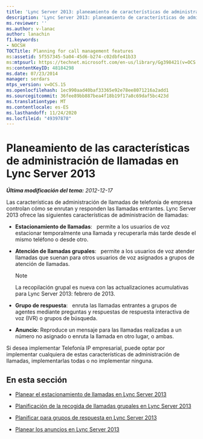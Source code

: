 ```yaml
---
title: 'Lync Server 2013: planeamiento de características de administración de llamadas'
description: 'Lync Server 2013: planeamiento de características de administración de llamadas.'
ms.reviewer: ''
ms.author: v-lanac
author: lanachin
f1.keywords:
- NOCSH
TOCTitle: Planning for call management features
ms:assetid: 5f557345-5a04-45d6-b274-c02dbfe41b33
ms:mtpsurl: https://technet.microsoft.com/en-us/library/Gg398421(v=OCS.15)
ms:contentKeyID: 48184298
ms.date: 07/23/2014
manager: serdars
mtps_version: v=OCS.15
ms.openlocfilehash: 1ec990aad40baf33365e92e78ee8071216a2add1
ms.sourcegitcommit: 36fee89bb887bea4f18b19f17a8c69daf5bc423d
ms.translationtype: MT
ms.contentlocale: es-ES
ms.lasthandoff: 11/24/2020
ms.locfileid: "49397878"
---
```

# <a name="planning-for-call-management-features-in-lync-server-2013"></a>Planeamiento de las características de administración de llamadas en Lync Server 2013

<div data-xmlns="http://www.w3.org/1999/xhtml">

<div class="topic" data-xmlns="http://www.w3.org/1999/xhtml" data-msxsl="urn:schemas-microsoft-com:xslt" data-cs="https://msdn.microsoft.com/">

<div data-asp="https://msdn2.microsoft.com/asp">



</div>

<div id="mainSection">

<div id="mainBody">

<span> </span>

_**Última modificación del tema:** 2012-12-17_

Las características de administración de llamadas de telefonía de empresa controlan cómo se enrutan y responden las llamadas entrantes. Lync Server 2013 ofrece las siguientes características de administración de llamadas:

  - **Estacionamiento de llamadas**:   permite a los usuarios de voz estacionar temporalmente una llamada y recuperarla más tarde desde el mismo teléfono o desde otro.

  - **Atención de llamadas grupales**:   permite a los usuarios de voz atender llamadas que suenan para otros usuarios de voz asignados a grupos de atención de llamadas.
    
    <div>
    

    > [!NOTE]  
    > La recopilación grupal es nueva con las actualizaciones acumulativas para Lync Server 2013: febrero de 2013.

    
    </div>

  - **Grupo de respuesta**:   enruta las llamadas entrantes a grupos de agentes mediante preguntas y respuestas de respuesta interactiva de voz (IVR) o grupos de búsqueda.

  - **Anuncio:**    Reproduce un mensaje para las llamadas realizadas a un número no asignado o enruta la llamada en otro lugar, o ambas.

Si desea implementar Telefonía IP empresarial, puede optar por implementar cualquiera de estas características de administración de llamadas, implementarlas todas o no implementar ninguna.

<div>

## <a name="in-this-section"></a>En esta sección

  - [Planear el estacionamiento de llamadas en Lync Server 2013](lync-server-2013-planning-for-call-park.md)

  - [Planificación de la recogida de llamadas grupales en Lync Server 2013](lync-server-2013-planning-for-group-call-pickup.md)

  - [Planificar para grupos de respuesta en Lync Server 2013](lync-server-2013-planning-for-response-groups.md)

  - [Planear los anuncios en Lync Server 2013](lync-server-2013-planning-for-announcements.md)

</div>

</div>

<span> </span>

</div>

</div>

</div>

